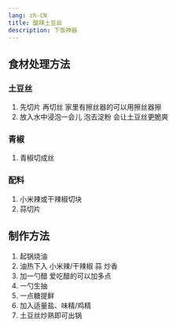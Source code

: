 ```yaml
---
lang: zh-CN
title: 酸辣土豆丝
description: 下饭神器
---
```


<!-- ![土豆丝](https://mrzym.gitee.io/drawing-bed/food/tudousi.png) -->

## 食材处理方法

### 土豆丝

1. 先切片 再切丝 家里有擦丝器的可以用擦丝器擦
2. 放入水中浸泡一会儿 泡去淀粉 会让土豆丝更脆爽

### 青椒

1. 青椒切成丝

### 配料

1. 小米辣或干辣椒切块
2. 蒜切片

## 制作方法

1. 起锅烧油
2. 油热下入 小米辣/干辣椒 蒜 炒香
3. 加一勺醋 爱吃醋的可以加多点
4. 一勺生抽
5. 一点糖提鲜
6. 加入适量盐、味精/鸡精
7. 土豆丝炒熟即可出锅
